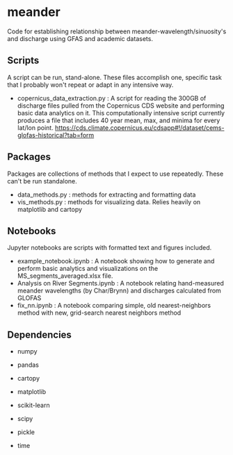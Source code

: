 
# meander
Code for establishing relationship between meander-wavelength/sinuosity's and discharge using GFAS and academic datasets. 

## Scripts
A script can be run, stand-alone. These files accomplish one, specific task that I probably won't repeat or adapt in any intensive way. 
- copernicus_data_extraction.py : A script for reading the 300GB of discharge files pulled from the Copernicus CDS website and performing basic data analytics on it. This computationally intensive script currently produces a file that includes 40 year mean, max, and minima for every lat/lon point. https://cds.climate.copernicus.eu/cdsapp#!/dataset/cems-glofas-historical?tab=form

## Packages
Packages are collections of methods that I expect to use repeatedly. These can't be run standalone. 
- data_methods.py : methods for extracting and formatting data 
- vis_methods.py : methods for visualizing data. Relies heavily on matplotlib and cartopy 

## Notebooks 
Jupyter notebooks are scripts with formatted text and figures included. 
- example_notebook.ipynb : A notebook showing how to generate and perform basic analytics and visualizations on the MS_segments_averaged.xlsx file. 
- Analysis on River Segments.ipynb : A notebook relating hand-measured meander wavelengths (by Char/Brynn) and discharges calculated from GLOFAS 
- fix_nn.ipynb : A notebook comparing simple, old nearest-neighbors method with new, grid-search nearest neighbors method 

## Dependencies 
- numpy
- pandas
- cartopy
- matplotlib 
- scikit-learn 
- scipy

- pickle 
- time 